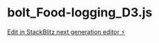 # bolt_Food-logging_D3.js

[Edit in StackBlitz next generation editor ⚡️](https://stackblitz.com/~/github.com/YGH3/bolt_Food-logging_D3.js)
